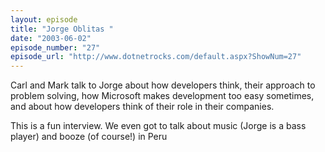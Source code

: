 ```yaml
---
layout: episode
title: "Jorge Oblitas "
date: "2003-06-02"
episode_number: "27"
episode_url: "http://www.dotnetrocks.com/default.aspx?ShowNum=27"
---
```


Carl and Mark talk to Jorge about how developers think, their approach to problem solving, how Microsoft makes development too easy sometimes, and about how developers think of their role in their companies. 

This is a fun interview. We even got to talk about music (Jorge is a bass player) and booze (of course!) in Peru

